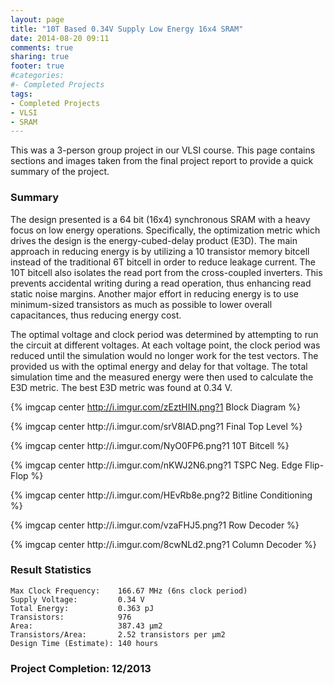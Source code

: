 ```yaml
---
layout: page
title: "10T Based 0.34V Supply Low Energy 16x4 SRAM"
date: 2014-08-20 09:11
comments: true
sharing: true
footer: true
#categories:
#- Completed Projects
tags:
- Completed Projects
- VLSI
- SRAM
---
```


This was a 3-person group project in our VLSI course. This page contains sections and images taken from the final project report to provide a quick summary of the project. 

### Summary

The design presented is a 64 bit (16x4) synchronous SRAM with a heavy focus on low energy operations.  Specifically, the optimization metric which drives the design is the energy-cubed-delay product (E3D). The main approach in reducing energy is by utilizing a 10 transistor memory bitcell instead of the traditional 6T bitcell in order to reduce leakage current. The 10T bitcell also isolates the read port from the cross-coupled inverters. This prevents accidental writing during a read operation, thus enhancing read static noise margins. Another major effort in reducing energy is to use minimum-sized transistors as much as possible to lower overall capacitances, thus reducing energy cost.

The optimal voltage and clock period was determined by attempting to run the circuit at different voltages. At each voltage point, the clock period was reduced until the simulation would no longer work for the test vectors. The provided us with the optimal energy and delay for that voltage. The total simulation time and the measured energy were then used to calculate the E3D metric. The best E3D metric was found at 0.34 V.

<!-- Images -->
{% imgcap center http://i.imgur.com/zEztHIN.png?1 Block Diagram %}
<p>
{% imgcap center http://i.imgur.com/srV8IAD.png?1 Final Top Level %}
<p>
{% imgcap center http://i.imgur.com/NyO0FP6.png?1 10T Bitcell %}
<p>
{% imgcap center http://i.imgur.com/nKWJ2N6.png?1 TSPC Neg. Edge Flip-Flop %}
<p>
{% imgcap center http://i.imgur.com/HEvRb8e.png?2 Bitline Conditioning %}
<p>
{% imgcap center http://i.imgur.com/vzaFHJ5.png?1 Row Decoder %}
<p>
{% imgcap center http://i.imgur.com/8cwNLd2.png?1 Column Decoder %}
<p>

### Result Statistics
	Max Clock Frequency: 	166.67 MHz (6ns clock period)
	Supply Voltage: 		0.34 V
	Total Energy:			0.363 pJ
	Transistors:			976
	Area:					387.43 µm2
	Transistors/Area:		2.52 transistors per µm2
	Design Time (Estimate):	140 hours


### Project Completion: 12/2013